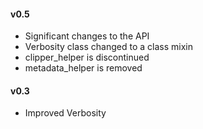 #### v0.5

- Significant changes to the API
- Verbosity class changed to a class mixin
- clipper_helper is discontinued
- metadata_helper is removed



#### v0.3

- Improved Verbosity
